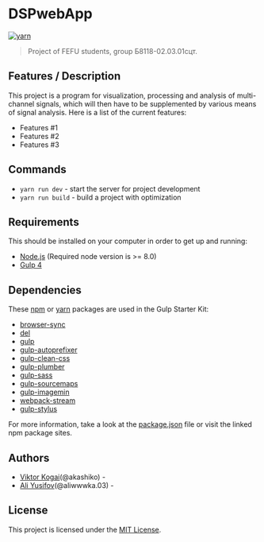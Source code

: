 # DSPwebApp
[![yarn](https://img.shields.io/badge/yarn-v0.0.1-red)](https://github.com/akashiko/webApp)

> Project of FEFU students, group Б8118-02.03.01сцт.

## Features / Description
This project is a program for visualization, processing and analysis of multi-channel signals, which will then have to be supplemented by various means of signal analysis.
Here is a list of the current features:

- Features #1
- Features #2
- Features #3

## Commands
* ```yarn run dev``` - start the server for project development
* ```yarn run build``` - build a project with optimization

## Requirements
This should be installed on your computer in order to get up and running:

- [Node.js](https://nodejs.org/en/) (Required node version is >= 8.0)
- [Gulp 4](https://gulpjs.com/)

## Dependencies
These [npm](https://www.npmjs.com/) or [yarn](https://yarnpkg.com/) packages are used in the Gulp Starter Kit:

- [browser-sync](https://www.npmjs.com/package/browser-sync)
- [del](https://www.npmjs.com/package/del)
- [gulp](https://www.npmjs.com/package/gulp)
- [gulp-autoprefixer](https://www.npmjs.com/package/gulp-autoprefixer)
- [gulp-clean-css](https://www.npmjs.com/package/gulp-clean-css)
- [gulp-plumber](https://www.npmjs.com/package/gulp-plumber)
- [gulp-sass](https://www.npmjs.com/package/gulp-sass)
- [gulp-sourcemaps](https://www.npmjs.com/package/gulp-sourcemaps)
- [gulp-imagemin](https://www.npmjs.com/package/gulp-imagemin)
- [webpack-stream](https://www.npmjs.com/package/webpack-stream)
- [gulp-stylus](https://www.npmjs.com/package/gulp-stylus)

For more information, take a look at the [package.json](package.json) file or visit the linked npm package sites.

## Authors
- [Viktor Kogai](https://github.com/akashiko)(@akashiko) -
- [Ali Yusifov](https://github.com/Im-Ali)(@aliwwwka.03) -

## License
This project is licensed under the [MIT License](https://github.com/jr-cologne/gulp-starter-kit/blob/master/LICENSE).
